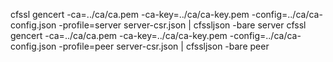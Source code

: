 cfssl gencert -ca=../ca/ca.pem -ca-key=../ca/ca-key.pem -config=../ca/ca-config.json -profile=server server-csr.json | cfssljson -bare server
cfssl gencert -ca=../ca/ca.pem -ca-key=../ca/ca-key.pem -config=../ca/ca-config.json -profile=peer server-csr.json | cfssljson -bare peer